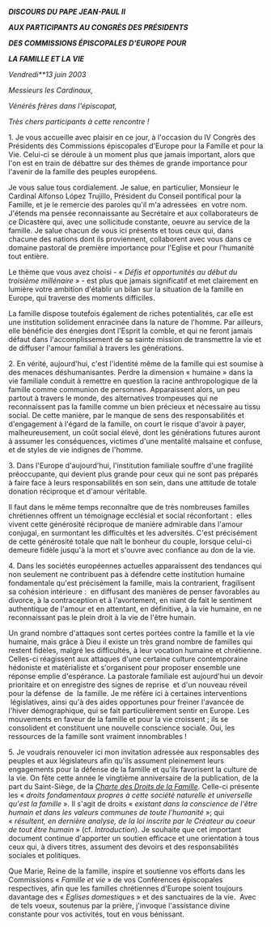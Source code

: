***DISCOURS DU PAPE JEAN-PAUL II***

***AUX PARTICIPANTS AU CONGRÈS DES PRÉSIDENTS***

***DES  COMMISSIONS  ÉPISCOPALES D'EUROPE POUR***

***LA FAMILLE ET LA VIE***

*Vendredi**13 juin 2003*

*Messieurs les Cardinaux,*

*Vénérés frères dans l'épiscopat,*

*Très chers participants à cette rencontre !*

1. Je vous accueille avec plaisir en ce jour, à l'occasion du IV Congrès des Présidents des Commissions épiscopales d'Europe pour la Famille et pour la Vie. Celui-ci se déroule à un moment plus que jamais important, alors que l'on est en train de débattre sur des thèmes de grande importance pour l'avenir de la famille des peuples européens.

Je vous salue tous cordialement. Je salue, en particulier, Monsieur le Cardinal Alfonso López Trujillo, Président du Conseil pontifical pour la Famille, et je le remercie des paroles qu'il m'a adressées  en votre nom. J'étends ma pensée reconnaissante au Secrétaire et aux collaborateurs de ce Dicastère qui, avec une sollicitude constante, oeuvre au service de la famille. Je salue chacun de vous ici présents et tous ceux qui, dans chacune des nations dont ils proviennent, collaborent avec vous dans ce domaine pastoral de première importance pour l'Eglise et pour l'humanité tout entière.

Le thème que vous avez choisi - « *Défis et opportunités au début du troisième millénaire* » - est plus que jamais significatif et met clairement en lumière votre ambition d'établir un bilan sur la situation de la famille en Europe, qui traverse des moments difficiles.

La famille dispose toutefois également de riches potentialités, car elle est une institution solidement enracinée dans la nature de l'homme. Par ailleurs, elle bénéficie des énergies dont l'Esprit la comble, et qui ne feront jamais défaut dans l'accomplissement de sa sainte mission de transmettre la vie et de diffuser l'amour familial à travers les générations.

2. En vérité, aujourd'hui, c'est l'identité même de la famille qui est soumise à des menaces déshumanisantes. Perdre la dimension « humaine » dans la vie familiale conduit à remettre en question la racine anthropologique de la famille comme communion de personnes. Apparaissent alors, un peu partout à travers le monde, des alternatives trompeuses qui ne reconnaissent pas la famille comme un bien précieux et nécessaire au tissu social. De cette manière, par le manque de sens des responsabilités et d'engagement à l'égard de la famille, on court le risque d'avoir à payer, malheureusement, un coût social élevé, dont les générations futures auront à assumer les conséquences, victimes d'une mentalité malsaine et confuse, et de styles de vie indignes de l'homme.

3. Dans l'Europe d'aujourd'hui, l'institution familiale souffre d'une fragilité préoccupante, qui devient plus grande pour ceux qui ne sont pas préparés à faire face à leurs responsabilités en son sein, dans une attitude de totale donation réciproque et d'amour véritable.

Il faut dans le même temps reconnaître que de très nombreuses familles chrétiennes offrent un témoignage ecclésial et social réconfortant :  elles vivent cette générosité réciproque de manière admirable dans l'amour conjugal, en surmontant les difficultés et les adversités. C'est précisément de cette générosité totale que naît le bonheur du couple, lorsque celui-ci demeure fidèle jusqu'à la mort et s'ouvre avec confiance au don de la vie.

4. Dans les sociétés européennes actuelles apparaissent des tendances qui non seulement ne contribuent pas à défendre cette institution humaine fondamentale qu'est précisément la famille, mais la contrarient, fragilisent sa cohésion intérieure :  en diffusant des manières de penser favorables au divorce, à la contraception et à l'avortement, en niant de fait le sentiment authentique de l'amour et en attentant, en définitive, à la vie humaine, en ne reconnaissant pas le plein droit à la vie de l'être humain.

Un grand nombre d'attaques sont certes portées contre la famille et la vie humaine, mais grâce à Dieu il existe un très grand nombre de familles qui restent fidèles, malgré les difficultés, à leur vocation humaine et chrétienne. Celles-ci réagissent aux attaques d'une certaine culture contemporaine hédoniste et matérialiste et s'organisent pour proposer ensemble une réponse emplie d'espérance. La pastorale familiale est aujourd'hui un devoir prioritaire et on enregistre des signes de reprise  et d'un nouveau réveil pour la défense  de  la famille. Je me réfère ici à certaines interventions  législatives, ainsi qu'à des aides opportunes pour freiner l'avancée de l'hiver démographique, qui se fait particulièrement sentir en Europe. Les mouvements en faveur de la famille et pour la vie croissent ; ils se consolident et constituent une nouvelle conscience sociale. Oui, les ressources de la famille sont vraiment innombrables !

5. Je voudrais renouveler ici mon invitation adressée aux responsables des peuples et aux législateurs afin qu'ils assument pleinement leurs engagements pour la défense de la famille et qu'ils favorisent la culture de la vie. On fête cette année le vingtième anniversaire de la publication, de la part du Saint-Siège, de la *[Charte des Droits de la Famille](http://localhost/roman_curia/pontifical_councils/family/documents/rc_pc_family_doc_19831022_family-rights_fr.html)*. Celle-ci présente les « *droits fondamentaux propres à cette société naturelle et universelle qu'est la famille* ». Il s'agit de droits « *existant dans la conscience de l'être humain et dans les valeurs communes de toute l'humanité* »; qui « *résultent, en dernière analyse, de la loi inscrite par le Créateur au coeur de tout être humain* » (cf. *Introduction*). Je souhaite que cet important document continue d'apporter un soutien efficace et une orientation à tous ceux qui, à divers titres, assument des devoirs et des responsabilités sociales et politiques.

Que Marie, Reine de la famille, inspire et soutienne vos efforts dans les Commissions « *Famille et vie* » de vos Conférences épiscopales respectives, afin que les familles chrétiennes d'Europe soient toujours davantage des « *Eglises domestiques* » et des sanctuaires de la vie.  Avec  de tels voeux, soutenus par la prière, j'invoque l'assistance divine constante pour vos activités, tout en vous bénissant.